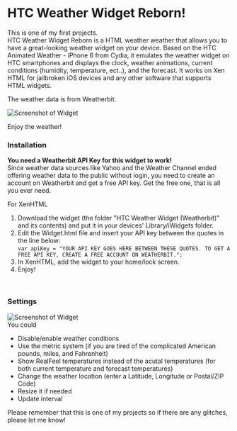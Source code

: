 # HTC Weather Widget Reborn!

This is one of my first projects. <br>
HTC Weather Widget Reborn is a HTML weather weather that allows you to have a great-looking weather widget on your device. Based on the HTC Animated Weather - iPhone 6 from Cydia, it emulates the weather widget on HTC smartphones and displays the clock, weather animations, current conditions (humidity, temperature, ect..), and the forecast. It works on Xen HTML for jailbroken iOS devices and any other software that supports HTML widgets.

The weather data is from Weatherbit.

![Screenshot of Widget](https://i.imgur.com/cUJitJv.png)

Enjoy the weather!

### Installation

**You need a Weatherbit API Key for this widget to work!** <br>
Since weather data sources like Yahoo and the Weather Channel ended offering weather data to the public without login, you need to create an account on Weatherbit and get a free API key. Get the free one, that is all you ever need.

For XenHTML
1. Download the widget (the folder "HTC Weather Widget (Weatherbit)" and its contents) and put it in your devices' Library/iWidgets folder.
2. Edit the Widget.html file and insert your API key between the quotes in the line below: <br>
`var apiKey = "YOUR API KEY GOES HERE BETWEEN THESE QUOTES. TO GET A FREE API KEY, CREATE A FREE ACCOUNT ON WEATHERBIT.";`
2. In XenHTML, add the widget to your home/lock screen.
3. Enjoy!

<br>

### Settings

![Screenshot of Widget](https://i.imgur.com/4nuDywo.png)
<br>
You could
* Disable/enable weather conditions
* Use the metric system (if you are tired of the complicated American pounds, miles, and Fahrenheit)
* Show RealFeel temperatures instead of the acutal temperatures (for both current temperature and forecast temperatures)
* Change the weather location (enter a Latitude, Longitude or Postal/ZIP Code)
* Resize it if needed
* Update interval

Please remember that this is one of my projects so if there are any glitches, please let me know!


